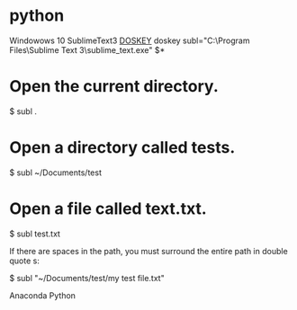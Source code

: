 # python

Windowows 10
SublimeText3
  [DOSKEY](https://en.wikipedia.org/wiki/DOSKEY)   doskey subl="C:\Program Files\Sublime Text 3\sublime_text.exe" $*

  # Open the current directory.
  $ subl .

  # Open a directory called tests.
  $ subl ~/Documents/test

  # Open a file called text.txt.
  $ subl test.txt

  If there are spaces in the path, you must surround the entire path in double quote  s:

  $ subl "~/Documents/test/my test file.txt"
  
  Anaconda Python
